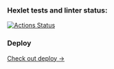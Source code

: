 ### Hexlet tests and linter status:
[![Actions Status](https://github.com/ogurtsovam/layout-designer-project-58/actions/workflows/hexlet-check.yml/badge.svg)](https://github.com/ogurtsovam/layout-designer-project-58/actions)


### Deploy

[Check out deploy →](https://layout-simple-page-project.surge.sh/)